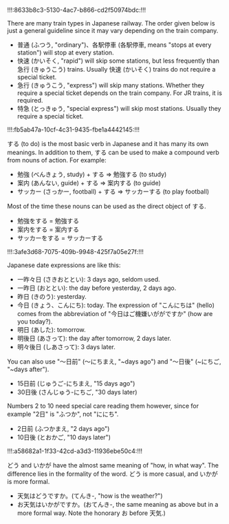 !!!:8633b8c3-5130-4ac7-b866-cd2f50974bdc:!!!

There are many train types in Japanese railway. The order given below is just a general guideline since it may vary depending on the train company.

* 普通 (ふつう, "ordinary")、各駅停車 (各駅停車, means "stops at every station") will stop at every station. 
* 快速 (かいそく, "rapid") will skip some stations, but less frequently than 急行 (きゅうこう) trains. Usually 快速 (かいそく) trains do not require a special ticket.
* 急行 (きゅうこう, "express") will skip many stations. Whether they require a special ticket depends on the train company. For JR trains, it is required.
* 特急 (とっきゅう, "special express") will skip most stations. Usually they require a special ticket.

!!!:fb5ab47a-10cf-4c31-9435-fbe1a4442145:!!!

する (to do) is the most basic verb in Japanese and it has many its own meanings. In addition to them, する can be used to make a compound verb from nouns of action. For example:
* 勉強 (べんきょう, study) + する => 勉強する (to study)
* 案内 (あんない, guide) + する => 案内する (to guide)
* サッカー (さっかー, football) + する => サッカーする (to play football)

Most of the time these nouns can be used as the direct object of する.
* 勉強をする = 勉強する
* 案内をする = 案内する
* サッカーをする = サッカーする

!!!:3afe3d68-7075-409b-9948-425f7a05e27f:!!!

Japanese date expressions are like this:

* 一昨々日 (さきおととい): 3 days ago, seldom used.
* 一昨日 (おととい): the day before yesterday, 2 days ago.
* 昨日 (きのう): yesterday.
* 今日 (きょう、こんにち): today. The expression of "こんにちは" (hello) comes from the abbreviation of "今日はご機嫌いががですか" (how are you today?). 
* 明日 (あした): tomorrow.
* 明後日 (あさって): the day after tomorrow, 2 days later.
* 明々後日 (しあさって): 3 days later.

You can also use "～日前" (～にちまえ, "~days ago") and "～日後" (~にちご, "~days after").
* 15日前 (じゅうご-にちまえ, "15 days ago")
* 30日後 (さんじゅう-にちご, "30 days later)

Numbers 2 to 10 need special care reading them however, since for example "2日" is "ふつか", not "ににち".
* 2日前 (ふつかまえ, "2 days ago")
* 10日後 (とおかご, "10 days later") 

!!!:a58682a1-1f33-42cd-a3d3-11936ebe50c4:!!!

どう and いかが have the almost same meaning of "how, in what way". The difference lies in the formality of the word. どう is more casual, and いかが is more formal. 

* 天気はどうですか。(てんき-, "how is the weather?")
* お天気はいかがですか。(おてんき-, the same meaning as above but in a more formal way. Note the honorary お before 天気.)
